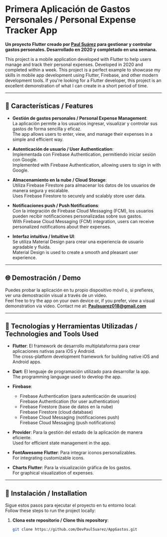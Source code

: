 # Primera Aplicación de Gastos Personales / Personal Expense Tracker App

**Un proyecto Flutter creado por [Paul Suárez](https://github.com/DevPaulSuarez) para gestionar y controlar gastos personales. Desarrollado en 2020 y completado en una semana.**

This project is a mobile application developed with Flutter to help users manage and track their personal expenses. Developed in 2020 and completed within a week. This project is a perfect example to showcase my skills in mobile app development using Flutter, Firebase, and other modern development tools. If you're looking for a Flutter developer, this project is an excellent demonstration of what I can create in a short period of time.

---

## 🚀 Características / Features

- **Gestión de gastos personales / Personal Expense Management**:  
  La aplicación permite a los usuarios ingresar, visualizar y controlar sus gastos de forma sencilla y eficaz.  
  The app allows users to enter, view, and manage their expenses in a simple and efficient way.

- **Autenticación de usuario / User Authentication**:  
  Implementada con Firebase Authentication, permitiendo iniciar sesión con Google.  
  Implemented with Firebase Authentication, allowing users to sign in with Google.

- **Almacenamiento en la nube / Cloud Storage**:  
  Utiliza Firebase Firestore para almacenar los datos de los usuarios de manera segura y escalable.  
  Uses Firebase Firestore to securely and scalably store user data.

- **Notificaciones push / Push Notifications**:  
  Con la integración de Firebase Cloud Messaging (FCM), los usuarios pueden recibir notificaciones personalizadas sobre sus gastos.  
  With Firebase Cloud Messaging (FCM) integration, users can receive personalized notifications about their expenses.

- **Interfaz intuitiva / Intuitive UI**:  
  Se utiliza Material Design para crear una experiencia de usuario agradable y fluida.  
  Material Design is used to create a smooth and pleasant user experience.

---

## 🌐 Demostración / Demo

Puedes probar la aplicación en tu propio dispositivo móvil o, si prefieres, ver una demostración visual a través de un video.  
Feel free to try the app on your own device or, if you prefer, view a visual demonstration via video. Contact me at: **Paulsuarez018@gmail.com**

---

## 🔧 Tecnologías y Herramientas Utilizadas / Technologies and Tools Used

- **Flutter**: El framework de desarrollo multiplataforma para crear aplicaciones nativas para iOS y Android.  
  The cross-platform development framework for building native iOS and Android apps.

- **Dart**: El lenguaje de programación utilizado para desarrollar la app.  
  The programming language used to develop the app.

- **Firebase**:
  - Firebase Authentication (para autenticación de usuarios)  
    Firebase Authentication (for user authentication)
  - Firebase Firestore (base de datos en la nube)  
    Firebase Firestore (cloud database)
  - Firebase Cloud Messaging (notificaciones push)  
    Firebase Cloud Messaging (push notifications)

- **Provider**: Para la gestión del estado de la aplicación de manera eficiente.  
  Used for efficient state management in the app.

- **FontAwesome Flutter**: Para integrar iconos personalizables.  
  For integrating customizable icons.

- **Charts Flutter**: Para la visualización gráfica de los gastos.  
  For graphical visualization of expenses.

---

## 📲 Instalación / Installation

Sigue estos pasos para ejecutar el proyecto en tu entorno local:  
Follow these steps to run the project locally:

1. **Clona este repositorio / Clone this repository**:
   ```bash
   git clone https://github.com/DevPaulSuarez/AppGastos.git
